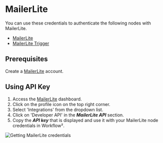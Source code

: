 # MailerLite

You can use these credentials to authenticate the following nodes with MailerLite.
- [MailerLite](/workflow/integrations/nodes/workflow-nodes-base.mailerLite/)
- [MailerLite Trigger](/workflow/integrations/trigger-nodes/workflow-nodes-base.mailerLiteTrigger/)

## Prerequisites

Create a [MailerLite](https://MailerLite.com) account.

## Using API Key

1. Access the [MailerLite](https://app.mailerlite.com/dashboard/) dashboard.
2. Click on the profile icon on the top right corner.
3. Select 'Integrations' from the dropdown list.
4. Click on 'Developer API' in the ***MailerLite API*** section.
5. Copy the ***API key*** that is displayed and use it with your MailerLite node credentials in Workflow².

![Getting MailerLite credentials](/_images/integrations/credentials/mailerlite/using-api-key.gif)
